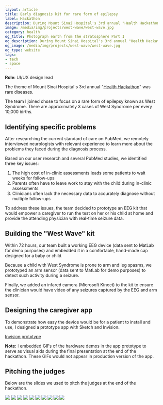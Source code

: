 ```yaml
---
layout: article
title: Early diagnosis kit for rare form of epilepsy
label: Hackathon
description: During Mount Sinai Hospital's 3rd annual "Health Hackathon," my team created a kit to aid neurologists in the early diagnosis and treatment of a rare form of epilepsy known as West Syndrome.
image: /media/img/projects/west-wave/west-wave.jpg
category: health
og_title: Photograph earth from the stratosphere Part I
og_description: During Mount Sinai Hospital's 3rd annual "Health Hackathon," my team created a kit to aid neurologists in the early diagnosis and treatment of a rare form of epilepsy known as West Syndrome.
og_image: /media/img/projects/west-wave/west-wave.jpg
og_type: website
tags: 
- tech
- space
---
```


**Role:** UI/UX design lead

The theme of Mount Sinai Hospital's 3rd annual "<a href="https://icahn.mssm.edu/about/sinainnovations/health-hackathon">Health Hackathon</a>" was rare diseases.

The team I joined chose to focus on a rare form of epilepsy known as West Syndrome. There are approximately 3 cases of West Syndrome per every 10,000 births.

## Identifying specific problems

After researching the current standard of care on PubMed, we remotely interviewed neurologists with relevant experience to learn more about the problems they faced during the diagnosis process.

Based on our user research and several PubMed studies, we identified three key issues:

1. The high cost of in-clinic assessments leads some patients to wait weeks for follow-ups
2. Parents often have to leave work to stay with the child during in-clinic assessments
3. Clinicians often lack the necessary data to accurately diagnose without multiple follow-ups

To address these issues, the team decided to prototype an EEG kit that would empower a caregiver to run the test on her or his child at home and provide the attending physician with real-time seizure data. 

## Building the "West Wave" kit

Within 72 hours, our team built a working EEG device (data sent to MatLab for demo purposes) and embedded it in a comfortable, hand-made cap designed for a baby or child.

Because a child with West Syndrome is prone to arm and leg spasms, we prototyped an arm sensor (data sent to MatLab for demo purposes) to detect such activity during a seizure.

Finally, we added an infared camera (Microsoft Kinect) to the kit to ensure the clinician would have video of any seizures captured by the EEG and arm sensor.

## Designing the caregiver app

To demonstrate how easy the device would be for a patient to install and use, I designed a prototype app with Sketch and Invision.

<a href="https://projects.invisionapp.com/share/3ZOOVK0SRMP#/screens">Invision prototype</a>

**Note:** I embedded GIFs of the hardware demos in the app prototype to serve as visual aids during the final presentation at the end of the hackathon. These GIFs would not appear in production version of the app.

## Pitching the judges

Below are the slides we used to pitch the judges at the end of the hackathon.

<img src="/media/img/projects/west-wave/wave-slide-cover.jpg" class="slide" />

<img src="/media/img/projects/west-wave/wave-slide-1.jpg" class="slide"/>

<img src="/media/img/projects/west-wave/wave-slide-2.jpg" class="slide" />

<img src="/media/img/projects/west-wave/wave-slide-3.jpg" class="slide" />

<img src="/media/img/projects/west-wave/wave-slide-4.jpg" class="slide" />

<img src="/media/img/projects/west-wave/wave-slide-5.jpg" class="slide" />

<img src="/media/img/projects/west-wave/wave-slide-6.jpg" class="slide" />

<img src="/media/img/projects/west-wave/wave-slide-7.jpg" class="slide" />

<img src="/media/img/projects/west-wave/wave-slide-8.jpg" class="slide" />

<img src="/media/img/projects/west-wave/wave-slide-9.jpg" class="slide" />
